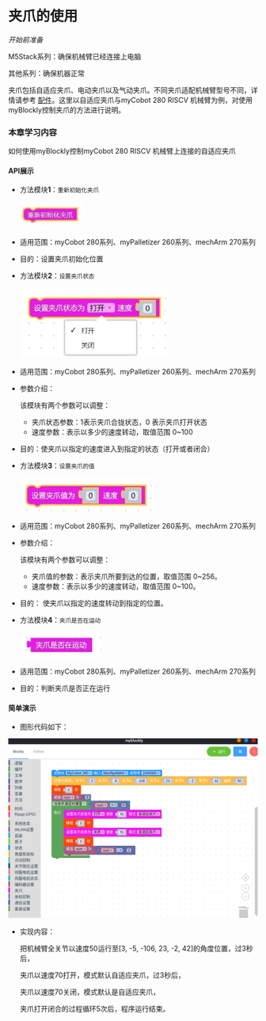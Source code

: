 # 夹爪的使用

<i>开始前准备</i>

M5Stack系列：确保机械臂已经连接上电脑

其他系列：确保机器正常

夹爪包括自适应夹爪、电动夹爪以及气动夹爪。不同夹爪适配机械臂型号不同，详情请参考 [配件](https://docs.elephantrobotics.com/docs/gitbook/2-serialproduct/2.7-accessories/2.7-accessories.html)。这里以自适应夹爪与myCobot 280 RISCV 机械臂为例，对使用myBlockly控制夹爪的方法进行说明。

### 本章学习内容

如何使用myBlockly控制myCobot 280 RISCV 机械臂上连接的自适应夹爪

#### API展示

+ 方法模块**1**：`重新初始化夹爪`

  <img src="../../../../resource\3-FunctionsAndApplications\6.developmentGuide\myBlocklyAndUlFlow\init-jaw/重新初始化夹爪.jpg" style="zoom: 80%;" />

+ 适用范围：myCobot 280系列、myPalletizer 260系列、mechArm 270系列

+ 目的：设置夹爪初始化位置



- 方法模块**2**：`设置夹爪状态`

  <img src="../../../../resource\3-FunctionsAndApplications\6.developmentGuide\myBlocklyAndUlFlow\init-jaw/设置夹爪状态.jpg" style="zoom: 67%;" />

* 适用范围：myCobot 280系列、myPalletizer 260系列、mechArm 270系列

- 参数介绍：

  该模块有两个参数可以调整：

  * 夹爪状态参数：1表示夹爪合拢状态，0 表示夹爪打开状态
  * 速度参数：表示以多少的速度转动，取值范围 0~100

- 目的：使夹爪以指定的速度进入到指定的状态（打开或者闭合）

  

- 方法模块**3**：`设置夹爪的值`

  <img src="../../../../resource\3-FunctionsAndApplications\6.developmentGuide\myBlocklyAndUlFlow\init-jaw/设置夹爪的值.jpg" style="zoom: 67%;" />

- 适用范围：myCobot 280系列、myPalletizer 260系列、mechArm 270系列

- 参数介绍：

  该模块有两个参数可以调整：

  * 夹爪值的参数：表示夹爪所要到达的位置，取值范围 0~256。
  * 速度参数：表示以多少的速度转动，取值范围 0~100。

* 目的： 使夹爪以指定的速度转动到指定的位置。



* 方法模块**4**：`夹爪是否在运动`

  <img src="../../../../resource\3-FunctionsAndApplications\6.developmentGuide\myBlocklyAndUlFlow\init-jaw/夹爪是否在运动.jpg" style="zoom: 67%;" />

* 适用范围：myCobot 280系列、myPalletizer 260系列、mechArm 270系列

* 目的：判断夹爪是否正在运行

#### 简单演示

* 图形代码如下：

<img src="../../../../resource\3-FunctionsAndApplications\6.developmentGuide\myBlocklyAndUlFlow\init-jaw/夹爪demo.jpg" style="zoom: 50%;" />



* 实现内容：

  把机械臂全关节以速度50运行至[3, -5, -106, 23, -2, 42]的角度位置，过3秒后，

  夹爪以速度70打开，模式默认自适应夹爪，过3秒后，

  夹爪以速度70关闭，模式默认是自适应夹爪，

  夹爪打开闭合的过程循环5次后，程序运行结束。
